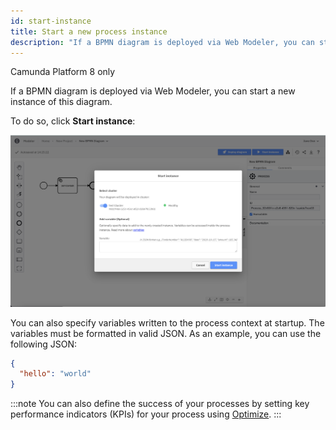 ```yaml
---
id: start-instance
title: Start a new process instance
description: "If a BPMN diagram is deployed via Web Modeler, you can start a new instance of this diagram."
---
```


<span class="badge badge--cloud">Camunda Platform 8 only</span>

If a BPMN diagram is deployed via Web Modeler, you can start a new instance of this diagram.

To do so, click **Start instance**:

![start instance](img/web-modeler-start-instance-modal-healthy.png)

You can also specify variables written to the process context at startup. The variables must be formatted in valid JSON. As an example, you can use the following JSON:

```json
{
  "hello": "world"
}
```

:::note
You can also define the success of your processes by setting key performance indicators (KPIs) for your process using [Optimize](../../optimize/what-is-optimize.md).
:::

